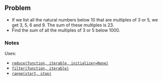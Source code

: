 ## Problem
* If we list all the natural numbers below 10 that are multiples of 3 or 5, we get 3, 5, 6 and 9. The sum of these multiples is 23.
* Find the sum of all the multiples of 3 or 5 below 1000.

### Notes
Uses:
* [`reduce(function, iterable, initializer=None)`](https://docs.python.org/2/library/functions.html#reduce)
* [`filter(function, iterable)`](https://docs.python.org/2/library/functions.html#filter)
* [`range(start, stop)`](https://docs.python.org/2/library/functions.html#range)